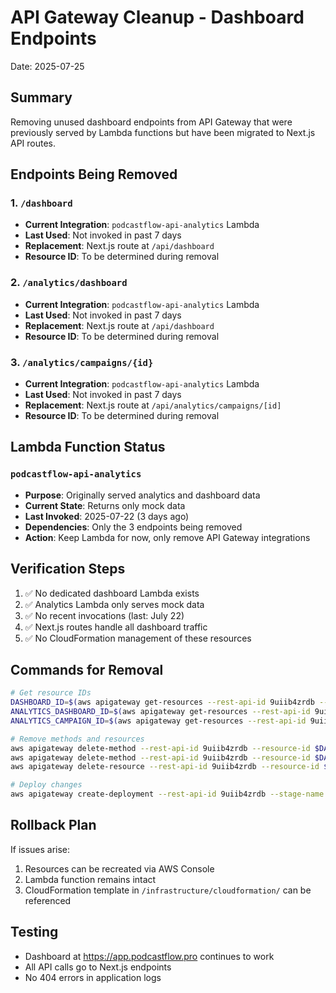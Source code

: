 # API Gateway Cleanup - Dashboard Endpoints
Date: 2025-07-25

## Summary
Removing unused dashboard endpoints from API Gateway that were previously served by Lambda functions but have been migrated to Next.js API routes.

## Endpoints Being Removed

### 1. `/dashboard`
- **Current Integration**: `podcastflow-api-analytics` Lambda
- **Last Used**: Not invoked in past 7 days
- **Replacement**: Next.js route at `/api/dashboard`
- **Resource ID**: To be determined during removal

### 2. `/analytics/dashboard`  
- **Current Integration**: `podcastflow-api-analytics` Lambda
- **Last Used**: Not invoked in past 7 days
- **Replacement**: Next.js route at `/api/dashboard`
- **Resource ID**: To be determined during removal

### 3. `/analytics/campaigns/{id}`
- **Current Integration**: `podcastflow-api-analytics` Lambda
- **Last Used**: Not invoked in past 7 days
- **Replacement**: Next.js route at `/api/analytics/campaigns/[id]`
- **Resource ID**: To be determined during removal

## Lambda Function Status

### `podcastflow-api-analytics`
- **Purpose**: Originally served analytics and dashboard data
- **Current State**: Returns only mock data
- **Last Invoked**: 2025-07-22 (3 days ago)
- **Dependencies**: Only the 3 endpoints being removed
- **Action**: Keep Lambda for now, only remove API Gateway integrations

## Verification Steps
1. ✅ No dedicated dashboard Lambda exists
2. ✅ Analytics Lambda only serves mock data
3. ✅ No recent invocations (last: July 22)
4. ✅ Next.js routes handle all dashboard traffic
5. ✅ No CloudFormation management of these resources

## Commands for Removal

```bash
# Get resource IDs
DASHBOARD_ID=$(aws apigateway get-resources --rest-api-id 9uiib4zrdb --region us-east-1 --query "items[?path=='/dashboard'].id" --output text)
ANALYTICS_DASHBOARD_ID=$(aws apigateway get-resources --rest-api-id 9uiib4zrdb --region us-east-1 --query "items[?path=='/analytics/dashboard'].id" --output text)
ANALYTICS_CAMPAIGN_ID=$(aws apigateway get-resources --rest-api-id 9uiib4zrdb --region us-east-1 --query "items[?path=='/analytics/campaigns/{id}'].id" --output text)

# Remove methods and resources
aws apigateway delete-method --rest-api-id 9uiib4zrdb --resource-id $DASHBOARD_ID --http-method GET --region us-east-1
aws apigateway delete-method --rest-api-id 9uiib4zrdb --resource-id $DASHBOARD_ID --http-method OPTIONS --region us-east-1
aws apigateway delete-resource --rest-api-id 9uiib4zrdb --resource-id $DASHBOARD_ID --region us-east-1

# Deploy changes
aws apigateway create-deployment --rest-api-id 9uiib4zrdb --stage-name prod --region us-east-1
```

## Rollback Plan
If issues arise:
1. Resources can be recreated via AWS Console
2. Lambda function remains intact
3. CloudFormation template in `/infrastructure/cloudformation/` can be referenced

## Testing
- Dashboard at https://app.podcastflow.pro continues to work
- All API calls go to Next.js endpoints
- No 404 errors in application logs